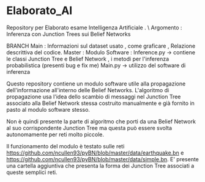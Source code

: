 # Elaborato_AI
Repository per Elaborato esame Intelligenza Artificiale . \\
Argomento : Inferenza con Junction Trees sui Belief Networks

BRANCH Main : Informazioni sul dataset usato , come graficare , Relazione descrittiva del codice.
       Master : Modulo Software : Inference.py -> contiene le classi Junction Tree e Belief Network , i metodi per l'inferenza probabilistica (presenti bug e fix me)
                                  Main.py -> utilizzo del software di inferenza

Questo repository contiene un modulo software utile alla propagazione dell'informazione all'interno delle Belief Networks.
L'algoritmo di propagazione usa l'idea dello scambio di messaggi nel Junction Tree associato alla Belief Network stessa costruito manualmente e già fornito 
in pasto al modulo software stesso.

Non è quindi presente la parte di algoritmo che porti da una Belief Network al suo corrispondente Junction Tree ma questa può essere svolta autonomamente per reti molto piccole.


Il funzionamento del modulo è testato sulle reti https://github.com/ncullen93/pyBN/blob/master/data/earthquake.bn e https://github.com/ncullen93/pyBN/blob/master/data/simple.bn.
E' presente una cartella aggiuntiva che presenta la forma dei Junction Tree associati a queste semplici reti.



